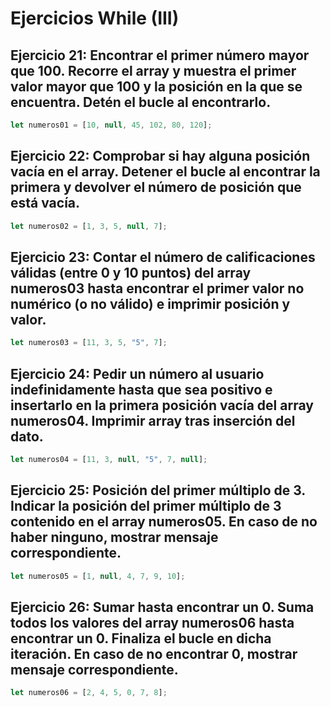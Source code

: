 # Ejercicios While (III) 

## **Ejercicio 21: Encontrar el primer número mayor que 100. Recorre el array y muestra el primer valor mayor que 100 y la posición en la que se encuentra. Detén el bucle al encontrarlo.**
```javascript
let numeros01 = [10, null, 45, 102, 80, 120];
```
## **Ejercicio 22: Comprobar si hay alguna posición vacía en el array. Detener el bucle al encontrar la primera y devolver el número de posición que está vacía.**
```javascript
let numeros02 = [1, 3, 5, null, 7];
```

## **Ejercicio 23: Contar el número de calificaciones válidas (entre 0 y 10 puntos) del array numeros03 hasta encontrar el primer valor no numérico (o no válido) e imprimir posición y valor.**
```javascript
let numeros03 = [11, 3, 5, "5", 7];
```

## **Ejercicio 24: Pedir un número al usuario indefinidamente hasta que sea positivo e insertarlo en la primera posición vacía del array numeros04. Imprimir array tras inserción del dato.**
```javascript
let numeros04 = [11, 3, null, "5", 7, null];
```


## **Ejercicio 25: Posición del primer múltiplo de 3. Indicar la posición del primer múltiplo de 3 contenido en el array numeros05. En caso de no haber ninguno, mostrar mensaje correspondiente.**
```javascript
let numeros05 = [1, null, 4, 7, 9, 10];
```

## **Ejercicio 26: Sumar hasta encontrar un 0. Suma todos los valores del array numeros06 hasta encontrar un 0. Finaliza el bucle en dicha iteración. En caso de no encontrar 0, mostrar mensaje correspondiente.**
```javascript
let numeros06 = [2, 4, 5, 0, 7, 8];
```
